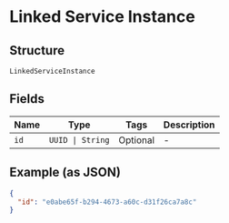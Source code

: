 
# Linked Service Instance

## Structure

`LinkedServiceInstance`

## Fields

| Name | Type | Tags | Description |
|  --- | --- | --- | --- |
| `id` | `UUID \| String` | Optional | - |

## Example (as JSON)

```json
{
  "id": "e0abe65f-b294-4673-a60c-d31f26ca7a8c"
}
```

